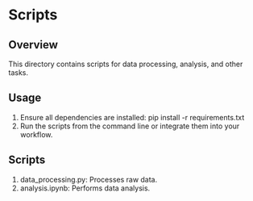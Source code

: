 # Scripts

## Overview
This directory contains scripts for data processing, analysis, and other tasks.

## Usage 
1. Ensure all dependencies are installed: pip install -r requirements.txt
2. Run the scripts from the command line or integrate them into your workflow.

## Scripts
1. data_processing.py: Processes raw data.
2. analysis.ipynb: Performs data analysis.
